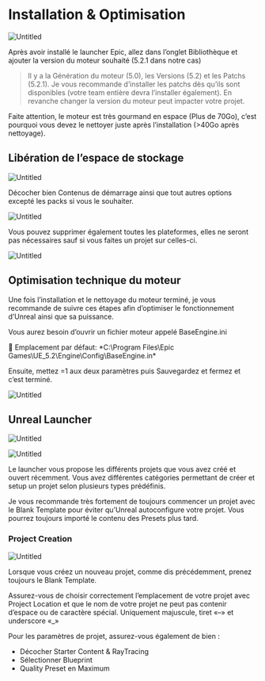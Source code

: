 # Installation & Optimisation

![Untitled](Introduction%20ed0b79ec10bd4f55bceca469218d9b7e/Untitled%205.png)

Après avoir installé le launcher Epic, allez dans l’onglet Bibliothèque et ajouter la version du moteur souhaité (5.2.1 dans notre cas)

> Il y a la Génération du moteur (5.0), les Versions (5.2) et les Patchs (5.2.1). Je vous recommande d’installer les patchs dès qu’ils sont disponibles (votre team entière devra l’installer également). En revanche changer la version du moteur peut impacter votre projet.

Faite attention, le moteur est très gourmand en espace (Plus de 70Go), c’est pourquoi vous devez le nettoyer juste après l’installation (>40Go après nettoyage).

## Libération de l’espace de stockage

![Untitled](Introduction%20ed0b79ec10bd4f55bceca469218d9b7e/Untitled%206.png)

Décocher bien Contenus de démarrage ainsi que tout autres options excepté les packs si vous le souhaiter.

![Untitled](Introduction%20ed0b79ec10bd4f55bceca469218d9b7e/Untitled%207.png)

Vous pouvez supprimer également toutes les plateformes, elles ne seront pas nécessaires sauf si vous faites un projet sur celles-ci.

![Untitled](Introduction%20ed0b79ec10bd4f55bceca469218d9b7e/Untitled%208.png)

## Optimisation technique du moteur

Une fois l’installation et le nettoyage du moteur terminé, je vous recommande de suivre ces étapes afin d’optimiser le fonctionnement d’Unreal ainsi que sa puissance.

Vous aurez besoin d’ouvrir un fichier moteur appelé BaseEngine.ini

<aside>
📎 Emplacement par défaut: 
*C:\Program Files\Epic Games\UE_5.2\Engine\Config\BaseEngine.in*

</aside>

Ensuite, mettez =1 aux deux paramètres puis Sauvegardez et fermez et c’est terminé.

![Untitled](Introduction%20ed0b79ec10bd4f55bceca469218d9b7e/Untitled%209.png)

## Unreal Launcher

![Untitled](Introduction%20ed0b79ec10bd4f55bceca469218d9b7e/Untitled%2010.png)

![Untitled](Introduction%20ed0b79ec10bd4f55bceca469218d9b7e/Untitled%2011.png)

Le launcher vous propose les différents projets que vous avez créé et ouvert récemment.
Vous avez différentes catégories permettant de créer et setup un projet selon plusieurs types prédéfinis.

Je vous recommande très fortement de toujours commencer un projet avec le Blank Template pour éviter qu’Unreal autoconfigure votre projet. Vous pourrez toujours importé le contenu des Presets plus tard.

### Project Creation

![Untitled](Introduction%20ed0b79ec10bd4f55bceca469218d9b7e/Untitled%2012.png)

Lorsque vous créez un nouveau projet, comme dis précédemment, prenez toujours le Blank Template.

<div class="warning">

Assurez-vous de choisir correctement l’emplacement de votre projet avec Project Location  et que le nom de votre projet ne peut pas contenir d’espace ou de caractère spécial. Uniquement majuscule, tiret «–» et underscore «_»

</div>

Pour les paramètres de projet, assurez-vous également de bien :

- Décocher Starter Content & RayTracing
- Sélectionner Blueprint
- Quality Preset en Maximum
